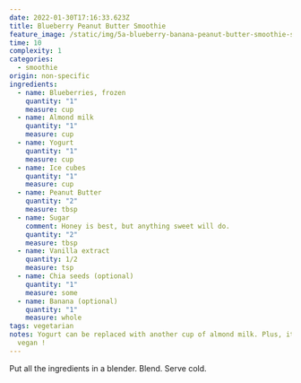```yaml
---
date: 2022-01-30T17:16:33.623Z
title: Blueberry Peanut Butter Smoothie
feature_image: /static/img/5a-blueberry-banana-peanut-butter-smoothie-square.jpg
time: 10
complexity: 1
categories:
  - smoothie
origin: non-specific
ingredients:
  - name: Blueberries, frozen
    quantity: "1"
    measure: cup
  - name: Almond milk
    quantity: "1"
    measure: cup
  - name: Yogurt
    quantity: "1"
    measure: cup
  - name: Ice cubes
    quantity: "1"
    measure: cup
  - name: Peanut Butter
    quantity: "2"
    measure: tbsp
  - name: Sugar
    comment: Honey is best, but anything sweet will do.
    quantity: "2"
    measure: tbsp
  - name: Vanilla extract
    quantity: 1/2
    measure: tsp
  - name: Chia seeds (optional)
    quantity: "1"
    measure: some
  - name: Banana (optional)
    quantity: "1"
    measure: whole
tags: vegetarian
notes: Yogurt can be replaced with another cup of almond milk. Plus, it makes it
  vegan !
---
```

Put all the ingredients in a blender. Blend. Serve cold.